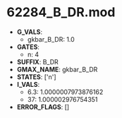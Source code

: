 # 62284_B_DR.mod

- **G_VALS**:
  - gkbar_B_DR: 1.0
- **GATES**:
  - n: 4
- **SUFFIX**: B_DR
- **GMAX_NAME**: gkbar_B_DR
- **STATES**: ['n']
- **I_VALS**:
  - 6.3: 1.0000007973876162
  - 37: 1.000002976754351
- **ERROR_FLAGS**: []
